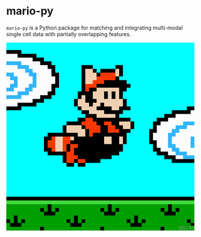 # mario-py
`mario-py` is a Python package for matching and integrating multi-modal single cell data with partially overlapping features.


![Shallow Backup GIF Demo](https://github.com/shuxiaoc/mario-py/blob/main/media/giphy_mario.gif)

